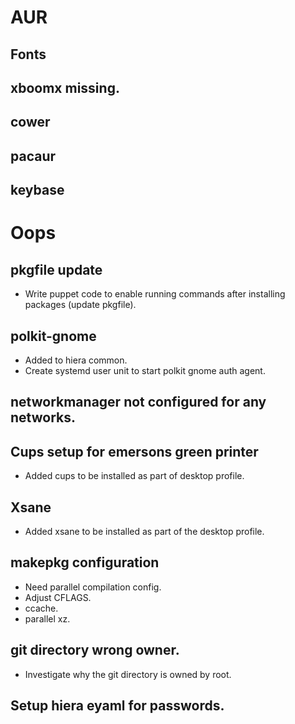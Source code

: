 # AUR
## Fonts
## xboomx missing.
## cower
## pacaur
## keybase

# Oops


## pkgfile update
* Write puppet code to enable running commands after installing packages (update pkgfile).

## polkit-gnome
* Added to hiera common.
* Create systemd user unit to start polkit gnome auth agent.

## networkmanager not configured for any networks.

## Cups setup for emersons green printer
* Added cups to be installed as part of desktop profile.

## Xsane
* Added xsane to be installed as part of the desktop profile.

## makepkg configuration
* Need parallel compilation config.
* Adjust CFLAGS.
* ccache.
* parallel xz.

## git directory wrong owner.
* Investigate why the git directory is owned by root.

## Setup hiera eyaml for passwords.
